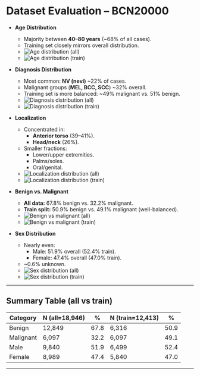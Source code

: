 # Dataset Evaluation – BCN20000

- **Age Distribution**
  - Majority between **40–80 years** (~68% of all cases).
  - Training set closely mirrors overall distribution.
  - ![Age distribution (all)](/artifacts/plots/bcn20k_all_age_pie.png)
  - ![Age distribution (train)](/artifacts/plots/bcn20k_train_age_pie.png)

- **Diagnosis Distribution**
  - Most common: **NV (nevi)** ~22% of cases.
  - Malignant groups (**MEL, BCC, SCC**) ~32% overall.
  - Training set is more balanced: ~49% malignant vs. 51% benign.
  - ![Diagnosis distribution (all)](/artifacts/plots/bcn20k_all_diagnosis_bar.png)
  - ![Diagnosis distribution (train)](/artifacts/plots/bcn20k_train_diagnosis_bar.png)

- **Localization**
  - Concentrated in:
    - **Anterior torso** (39–41%).
    - **Head/neck** (26%).
  - Smaller fractions:
    - Lower/upper extremities.
    - Palms/soles.
    - Oral/genital.
  - ![Localization distribution (all)](/artifacts/plots/bcn20k_all_localization_bar.png)
  - ![Localization distribution (train)](/artifacts/plots/bcn20k_train_localization_bar.png)

- **Benign vs. Malignant**
  - **All data:** 67.8% benign vs. 32.2% malignant.
  - **Train split:** 50.9% benign vs. 49.1% malignant (well-balanced).
  - ![Benign vs malignant (all)](/artifacts/plots/bcn20k_all_malignancy_pie.png)
  - ![Benign vs malignant (train)](/artifacts/plots/bcn20k_train_malignancy_pie.png)

- **Sex Distribution**
  - Nearly even:
    - Male: 51.9% overall (52.4% train).
    - Female: 47.4% overall (47.0% train).
  - ~0.6% unknown.
  - ![Sex distribution (all)](/artifacts/plots/bcn20k_all_sex_pie.png)
  - ![Sex distribution (train)](/artifacts/plots/bcn20k_train_sex_pie.png)

---

## Summary Table (all vs train)

| Category  | N (all=18,946) | %    | N (train=12,413) | %    |
|-----------|----------------|------|------------------|------|
| Benign    | 12,849         | 67.8 | 6,316            | 50.9 |
| Malignant | 6,097          | 32.2 | 6,097            | 49.1 |
| Male      | 9,840          | 51.9 | 6,499            | 52.4 |
| Female    | 8,989          | 47.4 | 5,840            | 47.0 |

---